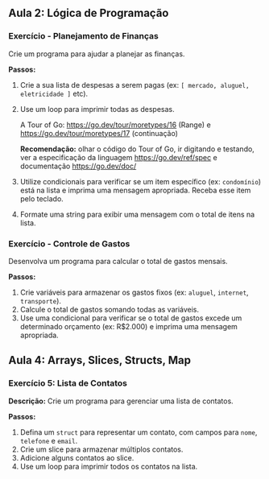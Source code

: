 ## Aula 2: Lógica de Programação

### Exercício - Planejamento de Finanças
Crie um programa para ajudar a planejar as finanças.

**Passos:**
1. Crie a sua lista de despesas a serem pagas (ex: `[ mercado, aluguel, eletricidade ]` etc).
2. Use um loop para imprimir todas as despesas.

   A Tour of Go: https://go.dev/tour/moretypes/16 (Range)
   e https://go.dev/tour/moretypes/17 (continuação)
   
   **Recomendação:** olhar o código do Tour of Go, ir digitando e testando, ver a especificação da linguagem https://go.dev/ref/spec e documentação https://go.dev/doc/
    
4. Utilize condicionais para verificar se um item específico (ex: `condomínio`) está na lista e imprima uma mensagem apropriada. Receba esse item pelo teclado.
5. Formate uma string para exibir uma mensagem com o total de itens na lista.

### Exercício - Controle de Gastos
Desenvolva um programa para calcular o total de gastos mensais.

**Passos:**
1. Crie variáveis para armazenar os gastos fixos (ex: `aluguel`, `internet`, `transporte`).
2. Calcule o total de gastos somando todas as variáveis.
3. Use uma condicional para verificar se o total de gastos excede um determinado orçamento (ex: R$2.000) e imprima uma mensagem apropriada.

## Aula 4: Arrays, Slices, Structs, Map

### Exercício 5: Lista de Contatos 

**Descrição:** Crie um programa para gerenciar uma lista de contatos.

**Passos:**
1. Defina um `struct` para representar um contato, com campos para `nome`, `telefone` e `email`.
2. Crie um slice para armazenar múltiplos contatos.
3. Adicione alguns contatos ao slice.
4. Use um loop para imprimir todos os contatos na lista.
